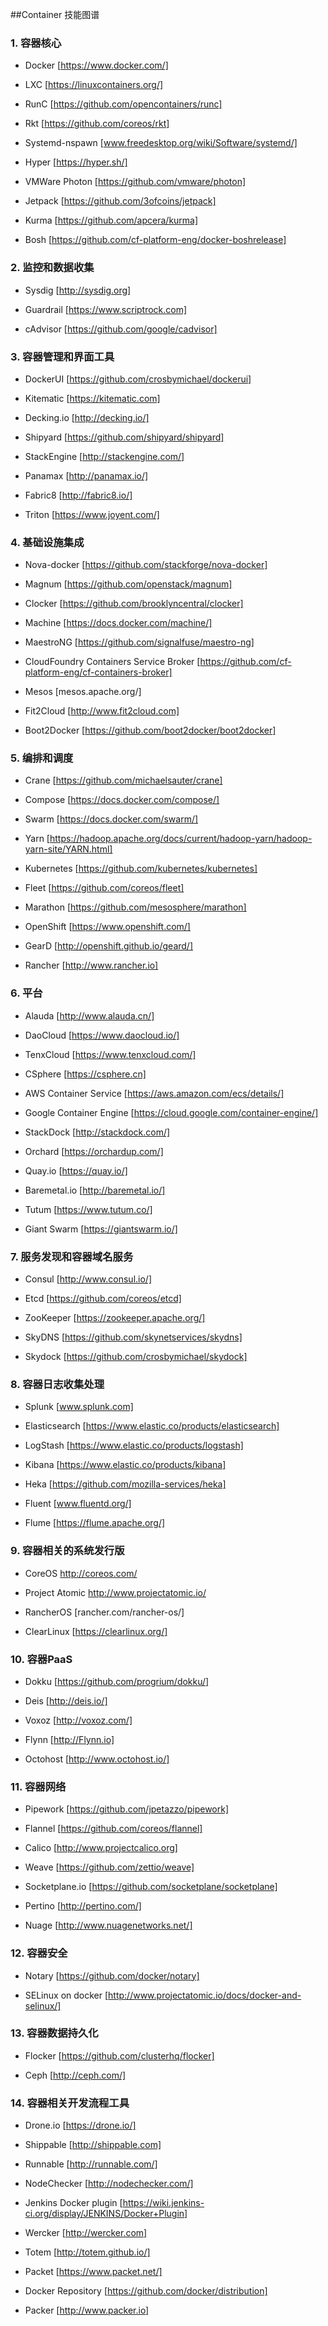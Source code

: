 ##Container 技能图谱

### 1. 容器核心

- Docker [https://www.docker.com/]

- LXC [https://linuxcontainers.org/]

- RunC [https://github.com/opencontainers/runc]

- Rkt [https://github.com/coreos/rkt]

- Systemd-nspawn [www.freedesktop.org/wiki/Software/systemd/]

- Hyper [https://hyper.sh/]

- VMWare Photon [https://github.com/vmware/photon]

- Jetpack [https://github.com/3ofcoins/jetpack]

- Kurma [https://github.com/apcera/kurma]

- Bosh [https://github.com/cf-platform-eng/docker-boshrelease]



### 2. 监控和数据收集

- Sysdig [http://sysdig.org]

- Guardrail [https://www.scriptrock.com]

- cAdvisor [https://github.com/google/cadvisor]



### 3. 容器管理和界面工具

- DockerUI [https://github.com/crosbymichael/dockerui]

- Kitematic [https://kitematic.com]

- Decking.io [http://decking.io/]

- Shipyard [https://github.com/shipyard/shipyard]

- StackEngine [http://stackengine.com/]

- Panamax [http://panamax.io/]

- Fabric8 [http://fabric8.io/]

- Triton [https://www.joyent.com/]


### 4. 基础设施集成

- Nova-docker [https://github.com/stackforge/nova-docker]

- Magnum [https://github.com/openstack/magnum]

- Clocker [https://github.com/brooklyncentral/clocker]

- Machine [https://docs.docker.com/machine/]

- MaestroNG [https://github.com/signalfuse/maestro-ng]

- CloudFoundry Containers Service Broker [https://github.com/cf-platform-eng/cf-containers-broker]

- Mesos [mesos.apache.org/]

- Fit2Cloud [http://www.fit2cloud.com]

- Boot2Docker [https://github.com/boot2docker/boot2docker]



### 5. 编排和调度

- Crane [https://github.com/michaelsauter/crane]

- Compose [https://docs.docker.com/compose/]

- Swarm [https://docs.docker.com/swarm/]

- Yarn [https://hadoop.apache.org/docs/current/hadoop-yarn/hadoop-yarn-site/YARN.html]

- Kubernetes [https://github.com/kubernetes/kubernetes]

- Fleet [https://github.com/coreos/fleet]

- Marathon [https://github.com/mesosphere/marathon]

- OpenShift [https://www.openshift.com/]

- GearD [http://openshift.github.io/geard/]

- Rancher [http://www.rancher.io]



### 6. 平台

- Alauda [http://www.alauda.cn/]

- DaoCloud [https://www.daocloud.io/]

- TenxCloud [https://www.tenxcloud.com/]

- CSphere [https://csphere.cn]

- AWS Container Service [https://aws.amazon.com/ecs/details/]

- Google Container Engine [https://cloud.google.com/container-engine/]

- StackDock [http://stackdock.com/]

- Orchard [https://orchardup.com/]

- Quay.io [https://quay.io/]

- Baremetal.io [http://baremetal.io/]

- Tutum [https://www.tutum.co/]

- Giant Swarm [https://giantswarm.io/]


### 7. 服务发现和容器域名服务

- Consul [http://www.consul.io/]

- Etcd [https://github.com/coreos/etcd]

- ZooKeeper [https://zookeeper.apache.org/]

- SkyDNS [https://github.com/skynetservices/skydns]

- Skydock [https://github.com/crosbymichael/skydock]



### 8. 容器日志收集处理

- Splunk [www.splunk.com]

- Elasticsearch [https://www.elastic.co/products/elasticsearch]

- LogStash [https://www.elastic.co/products/logstash]

- Kibana [https://www.elastic.co/products/kibana]

- Heka [https://github.com/mozilla-services/heka]

- Fluent [www.fluentd.org/]

- Flume [https://flume.apache.org/]



### 9. 容器相关的系统发行版

- CoreOS http://coreos.com/

- Project Atomic http://www.projectatomic.io/

- RancherOS [rancher.com/rancher-os/]

- ClearLinux [https://clearlinux.org/]


### 10. 容器PaaS

- Dokku [https://github.com/progrium/dokku/]

- Deis [http://deis.io/]

- Voxoz [http://voxoz.com/]

- Flynn [http://Flynn.io]

- Octohost [http://www.octohost.io/]



### 11. 容器网络

- Pipework [https://github.com/jpetazzo/pipework]

- Flannel [https://github.com/coreos/flannel]

- Calico [http://www.projectcalico.org]

- Weave [https://github.com/zettio/weave]

- Socketplane.io [https://github.com/socketplane/socketplane]

- Pertino [http://pertino.com/]

- Nuage [http://www.nuagenetworks.net/]



### 12. 容器安全

- Notary [https://github.com/docker/notary]

- SELinux on docker [http://www.projectatomic.io/docs/docker-and-selinux/]



### 13. 容器数据持久化

- Flocker [https://github.com/clusterhq/flocker]

- Ceph [http://ceph.com/]


### 14. 容器相关开发流程工具

- Drone.io [https://drone.io/]

- Shippable [http://shippable.com]

- Runnable [http://runnable.com/]

- NodeChecker [http://nodechecker.com/]

- Jenkins Docker plugin [https://wiki.jenkins-ci.org/display/JENKINS/Docker+Plugin]

- Wercker [http://wercker.com]

- Totem [http://totem.github.io/]

- Packet [https://www.packet.net/]

- Docker Repository [https://github.com/docker/distribution]

- Packer [http://www.packer.io]